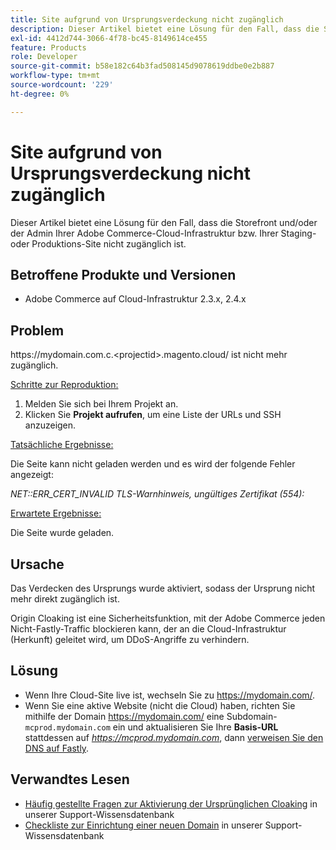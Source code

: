 ```yaml
---
title: Site aufgrund von Ursprungsverdeckung nicht zugänglich
description: Dieser Artikel bietet eine Lösung für den Fall, dass die Storefront und/oder der Admin Ihrer Adobe Commerce-Cloud-Infrastruktur bzw. Ihrer Staging- oder Produktions-Site nicht zugänglich ist.
exl-id: 4412d744-3066-4f78-bc45-8149614ce455
feature: Products
role: Developer
source-git-commit: b58e182c64b3fad508145d9078619ddbe0e2b887
workflow-type: tm+mt
source-wordcount: '229'
ht-degree: 0%

---
```


# Site aufgrund von Ursprungsverdeckung nicht zugänglich

Dieser Artikel bietet eine Lösung für den Fall, dass die Storefront und/oder der Admin Ihrer Adobe Commerce-Cloud-Infrastruktur bzw. Ihrer Staging- oder Produktions-Site nicht zugänglich ist.

## Betroffene Produkte und Versionen

* Adobe Commerce auf Cloud-Infrastruktur 2.3.x, 2.4.x

## Problem

https:&#x200B;//mydomain.com.c.&lt;projectid>.magento.cloud/ ist nicht mehr zugänglich.

<u>Schritte zur Reproduktion:</u>

1. Melden Sie sich bei Ihrem Projekt an.
1. Klicken Sie **Projekt aufrufen**, um eine Liste der URLs und SSH anzuzeigen.

<u>Tatsächliche Ergebnisse:</u>

Die Seite kann nicht geladen werden und es wird der folgende Fehler angezeigt:

*NET::ERR\_CERT\_INVALID* *TLS-Warnhinweis, ungültiges Zertifikat (554):*

<u>Erwartete Ergebnisse:</u>

Die Seite wurde geladen.

## Ursache

Das Verdecken des Ursprungs wurde aktiviert, sodass der Ursprung nicht mehr direkt zugänglich ist.

Origin Cloaking ist eine Sicherheitsfunktion, mit der Adobe Commerce jeden Nicht-Fastly-Traffic blockieren kann, der an die Cloud-Infrastruktur (Herkunft) geleitet wird, um DDoS-Angriffe zu verhindern.

## Lösung

* Wenn Ihre Cloud-Site live ist, wechseln Sie zu https://mydomain.com/.
* Wenn Sie eine aktive Website (nicht die Cloud) haben, richten Sie mithilfe der Domain https://mydomain.com/ eine Subdomain-`mcprod.mydomain.com` ein und aktualisieren Sie Ihre **Basis-URL** stattdessen auf *https://mcprod.mydomain.com*, dann [verweisen Sie den DNS auf Fastly](https://experienceleague.adobe.com/en/docs/commerce-cloud-service/user-guide/cdn/setup-fastly/fastly-configuration#update-dns-configuration-with-development-settings).

## Verwandtes Lesen

* [Häufig gestellte Fragen zur Aktivierung der Ursprünglichen Cloaking](/help/faq/general/fastly-origin-cloaking-enablement-faq.md) in unserer Support-Wissensdatenbank
* [Checkliste zur Einrichtung einer neuen Domain](https://experienceleague.adobe.com/en/docs/commerce-knowledge-base/kb/how-to/checklist-for-setting-up-a-new-domain) in unserer Support-Wissensdatenbank
